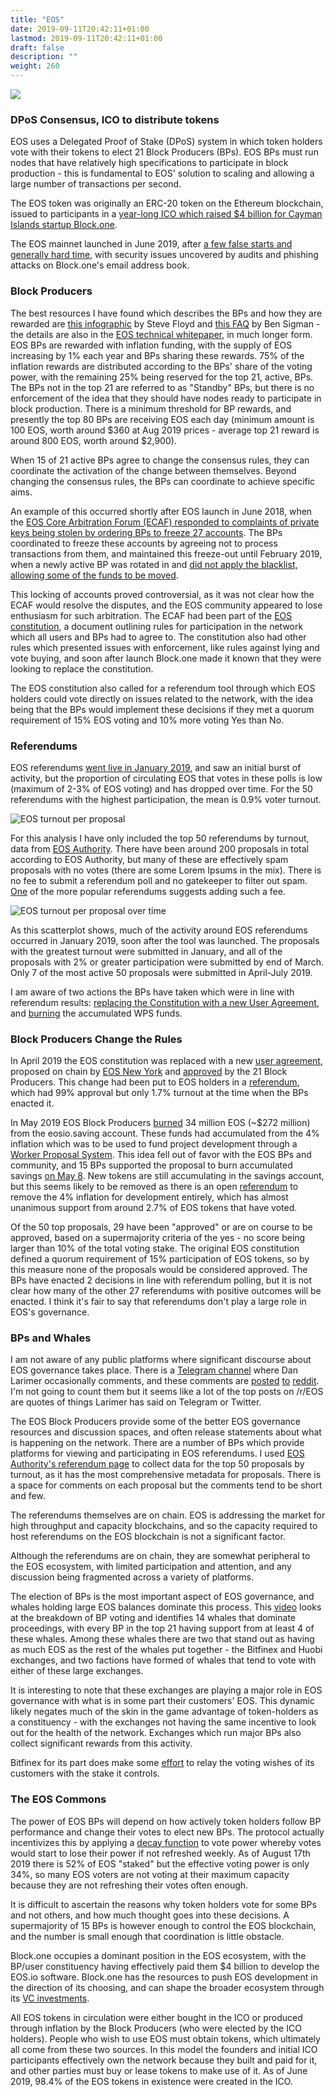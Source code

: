 ```yaml
---
title: "EOS"
date: 2019-09-11T20:42:11+01:00
lastmod: 2019-09-11T20:42:11+01:00
draft: false
description: ""
weight: 260
---
```

![](/eos.jpg)

### DPoS Consensus, ICO to distribute tokens

EOS uses a Delegated Proof of Stake (DPoS) system in which token holders vote with their tokens to elect 21 Block Producers (BPs). EOS BPs must run nodes that have relatively high specifications to participate in block production - this is fundamental to EOS' solution to scaling and allowing a large number of transactions per second. 

The EOS token was originally an ERC-20 token on the Ethereum blockchain, issued to participants in a [year-long ICO which raised $4 billion for Cayman Islands startup Block.one](https://cointelegraph.com/news/eos-about-to-secure-a-record-4-bln-in-year-long-ico). 

The EOS mainnet launched in June 2019, after [a few false starts and generally hard time](https://thenextweb.com/hardfork/2018/06/08/eos-mainnet-nightmare/), with security issues uncovered by audits and phishing attacks on Block.one's email address book.

### Block Producers

The best resources I have found which describes the BPs and how they are rewarded are [this infographic](https://medium.com/eostribe/how-eos-block-producers-are-paid-7b2a1216eb2b) by Steve Floyd and [this FAQ](https://medium.com/@bensig/eos-block-producer-faq-8ba0299c2896) by Ben Sigman - the details are also in the [EOS technical whitepaper](https://github.com/EOSIO/Documentation/blob/master/TechnicalWhitePaper.md), in much longer form. EOS BPs are rewarded with inflation funding, with the supply of EOS increasing by 1% each year and BPs sharing these rewards. 75% of the inflation rewards are distributed according to the BPs' share of the voting power, with the remaining 25% being reserved for the top 21, active, BPs. The BPs not in the top 21 are referred to as "Standby" BPs, but there is no enforcement of the idea that they should have nodes ready to participate in block production. There is a minimum threshold for BP rewards, and presently the top 80 BPs are receiving EOS each day (minimum amount is 100 EOS, worth around $360 at Aug 2019 prices - average top 21 reward is around 800 EOS, worth around $2,900).

When 15 of 21 active BPs agree to change the consensus rules, they can coordinate the activation of the change between themselves. Beyond changing the consensus rules, the BPs can coordinate to achieve specific aims.

An example of this occurred shortly after EOS launch in June 2018, when the [EOS Core Arbitration Forum (ECAF) responded to complaints of private keys being stolen by ordering BPs to freeze 27 accounts](https://www.coindesk.com/eos-blockchain-arbitrator-orders-freeze-of-27-accounts). The BPs coordinated to freeze these accounts by agreeing not to process transactions from them, and maintained this freeze-out until February 2019, when a newly active BP was rotated in and [did not apply the blacklist, allowing some of the funds to be moved](https://medium.com/@eos42/proposed-solution-for-a-broken-blacklist-ce1c18bdf81c).                       

This locking of accounts proved controversial, as it was not clear how the ECAF would resolve the disputes, and the EOS community appeared to lose enthusiasm for such arbitration. The ECAF had been part of the [EOS constitution](https://github.com/EOSIO/eos/blob/5068823fbc8a8f7d29733309c0496438c339f7dc/constitution.md), a document outlining rules for participation in the network which all users and BPs had to agree to. The constitution also had other rules which presented issues with enforcement, like rules against lying and vote buying, and soon after launch Block.one made it known that they were looking to replace the constitution.

The EOS constitution also called for a referendum tool through which EOS holders could vote directly on issues related to the network, with the idea being that the BPs would implement these decisions if they met a quorum requirement of 15% EOS voting and 10% more voting Yes than No. 

### Referendums

EOS referendums [went live in January 2019](https://medium.com/hkeos/what-you-missed-in-eos-1-7-2019-1-20-2019-3ab666d4eb01), and saw an initial burst of activity, but the proportion of circulating EOS that votes in these polls is low (maximum of 2-3% of EOS voting) and has dropped over time. For the 50 referendums with the highest participation, the mean is 0.9% voter turnout.

![EOS turnout per proposal](/img/eos-voter-participation.png)

For this analysis I have only included the top 50 referendums by turnout, data from [EOS Authority](https://eosauthority.com/polls). There have been around 200 proposals in total according to EOS Authority, but many of these are effectively spam proposals with no votes (there are some Lorem Ipsums in the mix). There is no fee to submit a referendum poll and no gatekeeper to filter out spam. [One](https://eosauthority.com/polls_details?proposal=proposalcost_20190112) of the more popular referendums suggests adding such a fee.

![EOS turnout per proposal over time](/img/eos-voter-participation-time.png)

As this scatterplot shows, much of the activity around EOS referendums occurred in January 2019, soon after the tool was launched. The proposals with the greatest turnout were submitted in January, and all of the proposals with 2% or greater participation were submitted by end of March. Only 7 of the most active 50 proposals were submitted in April-July 2019.

I am aware of two actions the BPs have taken which were in line with referendum results: [replacing the Constitution with a new User Agreement](https://www.eoswriter.io/841_eos-passes-new-constitution.eos), and [burning](https://www.reddit.com/r/eos/comments/bm75ih/the_mainnet_34m_eos_accumulated_4_inflation_is) the accumulated WPS funds.

### Block Producers Change the Rules

In April 2019 the EOS constitution was replaced with a new [user agreement](https://github.com/eosnewyork/eosuseragreement/blob/master/README.md), proposed on chain by [EOS New York](https://medium.com/eos-new-york/the-eos-user-agreement-has-been-proposed-on-chain-61bf3760b604) and [approved](https://eosauthority.com/approval/view?scope=eosnewyorkio&name=eosuseragree&lnc=en) by the 21 Block Producers. This change had been put to EOS holders in a [referendum](https://eosauthority.com/polls_details?proposal=eosuseragree_20190207&lnc=en), which had 99% approval but only 1.7% turnout at the time when the BPs enacted it. 

In May 2019 EOS Block Producers [burned](https://www.reddit.com/r/eos/comments/bm75ih/the_mainnet_34m_eos_accumulated_4_inflation_is/) 34 million EOS (~$272 million) from the eosio.saving account. These funds had accumulated from the 4% inflation which was to be used to fund project development through a [Worker Proposal System](https://medium.com/eosys/eos-worker-proposal-system-announcement-6addcfb0134c). This idea fell out of favor with the EOS BPs and community, and 15 BPs supported the proposal to burn accumulated savings [on May 8](https://www.eosx.io/tx/26ca16319febafc0942a8c6e3be26c16b84846b7cfe5f6ade906a0b86a6c2bb7?listView=actions). New tokens are still accumulating in the savings account, but this seems likely to be removed as there is an open [referendum](https://eosauthority.com/polls_details?proposal=inflation_20190307&prev=search) to remove the 4% inflation for development entirely, which has almost unanimous support from around 2.7% of EOS tokens that have voted.

Of the 50 top proposals, 29 have been "approved" or are on course to be approved, based on a supermajority criteria of the yes - no score being larger than 10% of the total voting stake. The original EOS constitution defined a quorum requirement of 15% participation of EOS tokens, so by this measure none of the proposals would be considered approved. The BPs have enacted 2 decisions in line with referendum polling, but it is not clear how many of the other 27 referendums with positive outcomes will be enacted. I think it's fair to say that referendums don't play a large role in EOS's governance.

### BPs and Whales

I am not aware of any public platforms where significant discourse about EOS governance takes place. There is a [Telegram channel](https://t.me/EOSGov) where Dan Larimer occasionally comments, and these comments are [posted](https://www.reddit.com/r/eos/comments/bl12m3/dan_larimer_strongly_supports_removal_of_4/) [to](https://www.reddit.com/r/eos/comments/8tezex/sorry_everybody_i_was_wrong_eos_tokens_and/) [reddit](https://www.reddit.com/r/eos/comments/a141s4/dan_larimer_want_to_redesign_the_consensus/).  I'm not going to count them but it seems like a lot of the top posts on /r/EOS are quotes of things Larimer has said on Telegram or Twitter.

The EOS Block Producers provide some of the better EOS governance resources and discussion spaces, and often release statements about what is happening on the network. There are a number of BPs which provide platforms for viewing and participating in EOS referendums. I used [EOS Authority's referendum page](https://eosauthority.com/polls) to collect data for the top 50 proposals by turnout, as it has the most comprehensive metadata for proposals. There is a space for comments on each proposal but the comments tend to be short and few. 

The referendums themselves are on chain. EOS is addressing the market for high throughput and capacity blockchains, and so the capacity required to host referendums on the EOS blockchain is not a significant factor.

Although the referendums are on chain, they are somewhat peripheral to the EOS ecosystem, with limited participation and attention, and any discussion being fragmented across a variety of platforms. 

The election of BPs is the most important aspect of EOS governance, and whales holding large EOS balances dominate this process. This [video](https://www.youtube.com/watch?v=a6VjKg7vCig) looks at the breakdown of BP voting and identifies 14 whales that dominate proceedings, with every BP in the top 21 having support from at least 4 of these whales. Among these whales there are two that stand out as having as much EOS as the rest of the whales put together - the Bitfinex and Huobi exchanges, and two factions have formed of whales that tend to vote with either of these large exchanges.

It is interesting to note that these exchanges are playing a major role in EOS governance with what is in some part their customers' EOS. This dynamic likely negates much of the skin in the game advantage of token-holders as a constituency - with the exchanges not having the same incentive to look out for the health of the network. Exchanges which run major BPs also collect significant rewards from this activity.

Bitfinex for its part does make some [effort](https://support.bitfinex.com/hc/en-us/articles/360005324573-Bitfinex-Ballot-EOS-Block-Producer-Voting) to relay the voting wishes of its customers with the stake it controls.

### The EOS Commons

The power of EOS BPs will depend on how actively token holders follow BP performance and change their votes to elect new BPs. The protocol actually incentivizes this by applying a [decay function](https://www.eoscanada.com/en/how-is-your-vote-strength-calculated-on-eos) to vote power whereby votes would start to lose their power if not refreshed weekly. As of August 17th 2019 there is 52% of EOS "staked" but the effective voting power is only 34%, so many EOS voters are not voting at their maximum capacity because they are not refreshing their votes often enough.

It is difficult to ascertain the reasons why token holders vote for some BPs and not others, and how much thought goes into these decisions. A supermajority of 15 BPs is however enough to control the EOS blockchain, and the number is small enough that coordination is little obstacle.

Block.one occupies a dominant position in the EOS ecosystem, with the BP/user constituency having effectively paid them $4 billion to develop the EOS.io software. Block.one has the resources to push EOS development in the direction of its choosing, and can shape the broader ecosystem through its [VC investments](https://vc.eos.io/). 

All EOS tokens in circulation were either bought in the ICO or produced through inflation by the Block Producers (who were elected by the ICO holders). People who wish to use EOS must obtain tokens, which ultimately all come from these two sources. In this model the founders and initial ICO participants effectively own the network because they built and paid for it, and other parties must buy or lease tokens to make use of it. As of June 2019, 98.4% of the EOS tokens in existence were created in the ICO.

